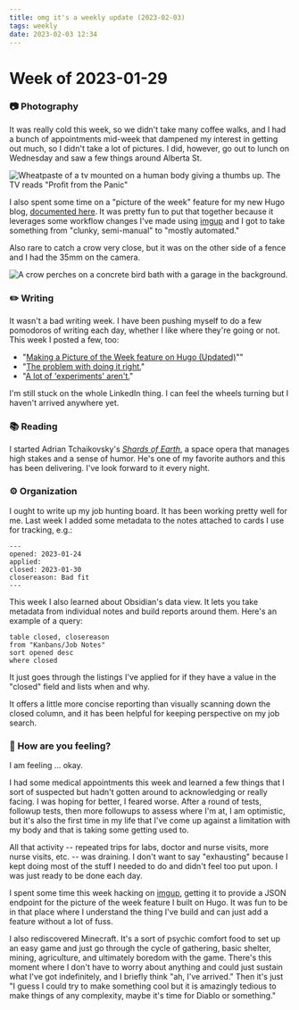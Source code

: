 ```yaml
---
title: omg it's a weekly update (2023-02-03)
tags: weekly
date: 2023-02-03 12:34
---
```


# Week of 2023-01-29

### 📷  Photography 
It was really cold this week, so we didn't take many coffee walks, and I had a bunch of appointments mid-week that dampened my interest in getting out much, so I didn't take a lot of pictures. I did, however, go out to lunch on Wednesday and saw a few things around Alberta St. 

![Wheatpaste of a tv mounted on a human body giving a thumbs up. The TV reads "Profit from the Panic"](https://photos.smugmug.com/photos/i-87Bm3V2/0/ecba06f4/XL/i-87Bm3V2-XL.jpg)


I also spent some time on a "picture of the week" feature for my new Hugo blog, [documented here](https://mike.puddingtime.org/posts/2023-02-02-making-a-picture-of-the-week-feature-on-hugo/). It was pretty fun to put that together because it leverages some workflow changes I've made using [imgup](https://github.com/pdxmph/imgup) and I got to take something from "clunky, semi-manual" to "mostly automated."

Also rare to catch a crow very close, but it was on the other side of a fence and I had the 35mm on the camera. 

![A crow perches on a concrete bird bath with a garage in the background.](https://photos.smugmug.com/photos/i-6DHCb7k/0/0f8a3750/XL/i-6DHCb7k-XL.jpg)

### ✏️ Writing

It wasn't a bad writing week. I have been pushing myself to do a few pomodoros of writing each day, whether I like where they're going or not. This week I posted a few, too:

- "[Making a Picture of the Week feature on Hugo (Updated)](https://mike.puddingtime.org/posts/2023-02-02-making-a-picture-of-the-week-feature-on-hugo/)""
- "[The problem with doing it right.](https://mike.puddingtime.org/posts/2023-02-01-the-problem-with-doing-it-right-/)"
- "[A lot of 'experiments' aren't.](https://mike.puddingtime.org/posts/2023-01-31-make-experiment-sound-less-dangerous-/)"

I'm still stuck on the whole LinkedIn thing. I can feel the wheels turning but I haven't arrived anywhere yet. 

### 📚 Reading

I started Adrian Tchaikovsky's _[Shards of Earth](https://micro.blog/books/9780316705820)_, a space opera that manages high stakes and a sense of humor. He's one of my favorite authors and this has been delivering. I've look forward to it every night.


### ⚙️ Organization

I ought to write up my job hunting board. It has been working pretty well for me. Last week I added some metadata to the notes attached to cards I use for tracking, e.g.:

```
---
opened: 2023-01-24 
applied: 
closed: 2023-01-30
closereason: Bad fit
---
```

This week I also learned about Obsidian's data view. It lets you take metadata from individual notes and build reports around them. Here's an example of a query: 

```
table closed, closereason
from "Kanbans/Job Notes"
sort opened desc
where closed 
```

It just goes through the listings I've applied for if they have a value in the "closed" field and lists when and why. 

It offers a little more concise reporting than visually scanning down the closed column, and it has  been helpful for keeping perspective on my job search. 

### 🫥 How are you feeling?

I am feeling ... okay. 

I had some medical appointments this week and learned a few things that I sort of suspected but hadn't gotten around to acknowledging or really facing. I was hoping for better, I feared worse.  After a round of tests, followup tests, then more followups to assess where I'm at, I am optimistic, but it's also the first time in my life that I've come up against a limitation with my body and that is taking some getting used to. 

All that activity -- repeated trips for labs, doctor and nurse visits, more nurse visits, etc. -- was draining. I don't want to say "exhausting" because I kept doing most of the stuff I needed to do and didn't feel too put upon. I was just ready to be done each day. 

I spent some time this week hacking on [imgup](https://github.com/pdxmph/imgup), getting it to provide a JSON endpoint for the picture of the week feature I built on Hugo. It was fun to be in that place where I understand the thing I've build and can just add a feature without a lot of fuss. 

I also rediscovered Minecraft. It's a sort of psychic comfort food to set up an easy game and just go through the cycle of gathering, basic shelter, mining, agriculture, and ultimately boredom with the game. There's this moment where I don't have to worry about anything and could just sustain what I've got indefinitely, and I briefly think "ah, I've arrived." Then it's just "I guess I could try to make something cool but it is amazingly tedious to make things of any complexity, maybe it's time for Diablo or something."

